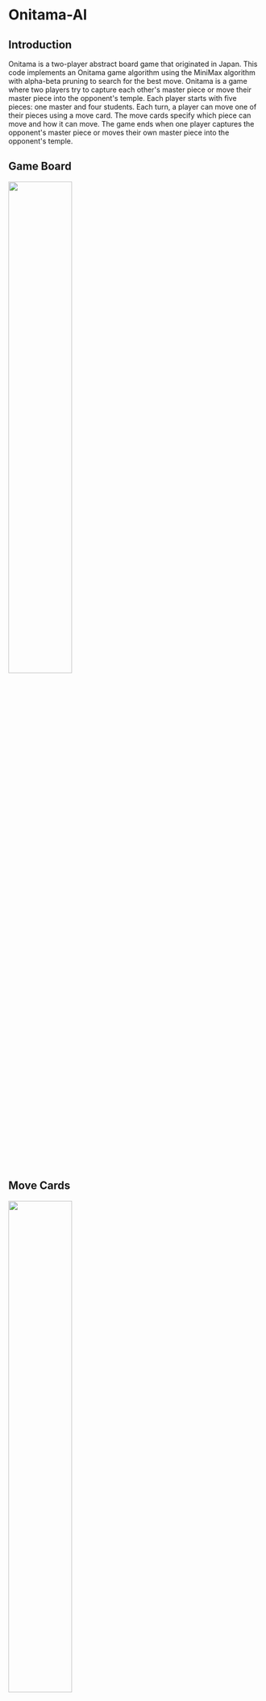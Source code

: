 # Onitama-AI

## Introduction
Onitama is a two-player abstract board game that originated in Japan. This code implements an Onitama game algorithm using the MiniMax algorithm with alpha-beta pruning to search for the best move. Onitama is a game where two players try to capture each other's master piece or move their master piece into the opponent's temple. Each player starts with five pieces: one master and four students. Each turn, a player can move one of their pieces using a move card. The move cards specify which piece can move and how it can move. The game ends when one player captures the opponent's master piece or moves their own master piece into the opponent's temple.

## Game Board

<img src="https://i.imgur.com/xmgOsv6.png" width=50% height=50%>

## Move Cards

<img src="https://i.imgur.com/c850hXb.png" width=50% height=50%>

## Code Breakdown
Include statements
* The code includes necessary libraries, such as iostream, vector, limits, algorithm, ctime, string, random, and chrono.

Constants
* The code defines constants for board size, number of cards in the game, number of cards per player, and the depth of the search.

Enums
* Enums are defined for the different players and game pieces, to improve code readability and reduce errors.

Game state representation
* The board state is represented as a 2D character array, with 'r' and 'b' representing the two player's students, and 'R' and 'B' representing their masters. The cards are represented as a string, with their moves being a vector of pairs of integers.

Utility functions
* Several utility functions are implemented, such as printing the board, converting strings to lower or upper case, and finding the master's position for each player.

Move validation
* Functions for validating moves are implemented, such as checking whether a move is within the board's boundaries, whether a square is occupied, or whether a move is valid for a given card.

Game state manipulation
* Functions for applying and undoing moves are implemented, updating the game state accordingly. These are essential for traversing the game tree during the search process.

Game outcome evaluation
* A function to evaluate whether a player has won, lost, or if the game is a draw is implemented. It checks for both conditions of winning, i.e., capturing the opponent's master or moving one's own master to the opponent's temple.

Alpha-Beta pruning algorithm
* The core of the AI's decision-making process, the Alpha-Beta pruning algorithm, is implemented as a recursive function. It efficiently searches the game tree by    pruning branches that will not result in better outcomes, reducing the search space and speeding up computation. The function also takes depth into account, allowing for a configurable level of lookahead.

Main function
* The main function initializes the game state and runs the AI. It takes turns for each player, printing the board, reading and applying moves, and checking for the game's end. It also demonstrates the AI's ability to play against itself by simulating both players as AI agents.

Here is an example of a running state of the board:
```
Tiger Goose
_ r R r r 
r _ _ _ _ 
_ _ _ _ _ 
_ B _ _ _ 
b b _ b b 
Frog Ox
```

## Conclusion
This code implements the Onitama game algorithm using the MiniMax algorithm with alpha-beta pruning. It is a complex game that requires strategic thinking and planning to win. The code is well-written and easy to understand.

## Future Improvements Checklist

Add functionality to allow players to play against the AI 

Improve evaluation function.
* more points for a protected master
* more points for control of the center of the board
* more points for a master closer to the targeted temple

In the real game you can see the next card that will fill your hand. You can see the opponents as well. This is something that needs to be added. 

Make a visually appealing GUI

